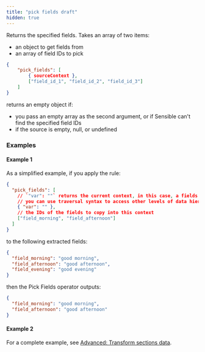 ```yaml
---
title: "pick fields draft"
hidden: true
---
```


Returns the specified fields. Takes an array of two items:

- an object to get fields from
- an array of field IDs to pick

```json
{
    "pick_fields": [
        { sourceContext },
        ["field_id_1", "field_id_2", "field_id_3"]
    ]
}
```

returns an empty object if:

- you pass an empty array as the second argument, or if Sensible can't find the specified field IDs
-  if the source is empty, null, or undefined

### Examples

#### Example 1

As a simplified example, if you apply the rule:

```json
{
  "pick_fields": [
    // `"var": ""` returns the current context, in this case, a fields array
    // you can use traversal syntax to access other levels of data hierarchy, e.g., "var:" "../.."  
    { "var": "" }, 
    // the IDs of the fields to copy into this context
    ["field_morning", "field_afternoon"]
  ]
}
```

to the following extracted fields:

```json
{
  "field_morning": "good morning",
  "field_afternoon": "good afternoon",
  "field_evening": "good evening"
}
```

then the Pick Fields operator outputs:

```json
{
  "field_morning": "good morning",
  "field_afternoon": "good afternoon"
}
```

#### Example 2

For a complete example, see [Advanced: Transform sections data](doc:sections-example-copy-to-section).
